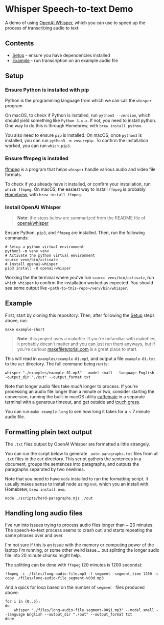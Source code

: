 # Whisper Speech-to-text Demo

A demo of using [OpenAI Whisper](https://github.com/openai/whisper), which you can use to speed up the process of transcribing audio to text.

## Contents

- [Setup](#setup) - ensure you have dependencies installed
- [Example](#example) - run transcription on an example audio file

## Setup

### Ensure Python is installed with pip

Python is the programming language from which we can call the `whisper` program.

On macOS, to check if Python is installed, run `python3 --version`, which should yield something like `Python 3.x.x`. If not, you need to install python. One way to do this is through Homebrew, with `brew install python`.

You also need to ensure `pip` is installed. On macOS, once `python3` is installed, you can run `python3 -m ensurepip`. To confirm the installation worked, you can run `which pip3`.

### Ensure ffmpeg is installed

[ffmpeg](https://ffmpeg.org/) is a program that helps `whisper` handle various audio and video file formats.

To check if you already have it installed, or confirm your installation, run `which ffmpeg`. On macOS, the easiest way to install `ffmpeg` is probably [Homebrew](https://brew.sh/), with `brew install ffmpeg`.

### Install OpenAI Whisper

> **Note**: the steps below are summarized from the README file of [openai/whisper](https://github.com/openai/whisper?tab=readme-ov-file#setup)

Ensure Python, `pip3`, and `ffmpeg` are installed. Then, run the following commands:
  
```shell
# Setup a python virtual environment
python3 -m venv venv
# Activate the python virtual environment
source venv/bin/activate
# Install openai-whisper
pip3 install -U openai-whisper
```

Working the the terminal where you've run `source venv/bin/activate`, run `which whisper` to confirm the installation worked as expected. You should see some output like `<path-to-this-repo>/venv/bin/whisper`.

## Example

First, start by cloning this repository. Then, after following the [Setup](#setup) steps above, run:

```shell
make example-short
```

> **Note**: this project uses a makefile. If you're unfamiliar with makefiles, it probably doesn't matter and you can just run them anyways, but if you're curious [makefiletutorial.com](https://makefiletutorial.com/) is a great place to start.

This will read in `examples/example-01.mp3`, and output a file `example-01.txt` to the `out` directory. The full command being run is:

```shell
whisper "./examples/example-01.mp3" --model small --language English --output_dir "./out" --output_format txt
```

Note that longer audio files take _much_ longer to process. If you're processing an audio file longer than a minute or two, consider starting the conversion, running the built-in macOS utility [caffeinate](https://ss64.com/mac/caffeinate.html) in a separate terminal with a generous timeout, and get outside and [touch grass](https://en.wiktionary.org/wiki/touch_grass).

You can run `make example-long` to see how long it takes for a ~ 7 minute audio file.

## Formatting plain text output

The `.txt` files output by OpenAI Whisper are formatted a little strangely.

You can run the script below to generate `_auto-paragraphs.txt` files from all `.txt` files in the `out` directory. This script gathers the sentences in a document, groups the sentences into paragraphs, and outputs the paragraphs separated by two newlines.

Note that you need to have `node` installed to run the formatting script. It usually makes sense to install node using `nvm`, which you an install with Homebrew, `brew install nvm`.

```shell
node ./scripts/herd-paragraphs.mjs ./out
```

## Handling long audio files

I've run into issues trying to process audio files longer than ~ 20 minutes. The speech-to-text process seems to crash out, and starts repeating the same phrases over and over.

I'm not sure if this is an issue with the memory or computing power of the laptop I'm running, or some other weird issue... but splitting the longer audio file into 20 minute chunks might help.

The splitting can be done with `ffmpeg` (20 minutes is 1200 seconds):

```shell
ffmpeg -i ./files/long-audio-file.mp3 -f segment -segment_time 1200 -c copy ./files/long-audio-file_segment-%03d.mp3
```

And a quick for loop based on the number of `segment-` files produced above:

```shell
for i in {0..5};
do
    whisper "./files/long-audio-file_segment-00$i.mp3" --model small --language English --output_dir "./out" --output_format txt
done
```
